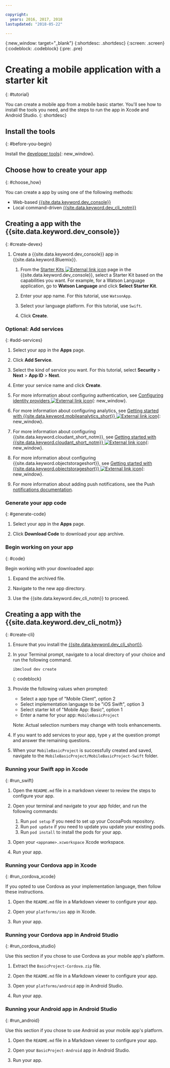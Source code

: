 ```yaml
---

copyright:
  years: 2016, 2017, 2018
lastupdated: "2018-05-22"

---
```


{:new_window: target="_blank"}
{:shortdesc: .shortdesc}
{:screen: .screen}
{:codeblock: .codeblock}
{:pre: .pre}

# Creating a mobile application with a starter kit
{: #tutorial}

You can create a mobile app from a mobile basic starter. You'll see how to install the tools you need, and the steps to run the app in Xcode and Android Studio.
{: shortdesc}

## Install the tools
{: #before-you-begin}

Install the [developer tools](/docs/cli/idt/index.html#create){: new_window}.

## Choose how to create your app
{: #choose_how}

You can create a app by using one of the following methods:
- Web-based [{{site.data.keyword.dev_console}}](#create-devex)
- Local command-driven [{{site.data.keyword.dev_cli_notm}}](#create-cli)

## Creating a app with the {{site.data.keyword.dev_console}}
{: #create-devex}

1. Create a {{site.data.keyword.dev_console}} app in {{site.data.keyword.Bluemix}}.

    1. From the [Starter Kits ![External link icon](../../icons/launch-glyph.svg "External link icon")](https://console.ng.bluemix.net/developer/appservice/starter-kits/) page in the {{site.data.keyword.dev_console}}, select a Starter Kit based on the capabilities you want. For example, for a Watson Language application, go to **Watson Language** and click **Select Starter Kit**.

    2. Enter your app name. For this tutorial, use `WatsonApp`.   

    3. Select your language platform. For this tutorial, use `Swift`.

    4. Click **Create**.

### Optional: Add services
{: #add-services}

1. Select your app in the **Apps** page.

2. Click **Add Service**.

3. Select the kind of service you want. For this tutorial, select **Security** > **Next** > **App ID** > **Next**.

4. Enter your service name and click **Create**.

5. For more information about configuring authentication, see [Configuring identity providers ![External link icon](../../icons/launch-glyph.svg "External link icon")](/docs/services/appid/identity-providers.html){: new_window}.

6. For more information about configuring analytics, see [Getting started with {{site.data.keyword.mobileanalytics_short}} ![External link icon](../../icons/launch-glyph.svg "External link icon")](/docs/services/mobileanalytics/index.html){: new_window}.

7. For more information about configuring {{site.data.keyword.cloudant_short_notm}}, see [Getting started with {{site.data.keyword.cloudant_short_notm}} ![External link icon](../../icons/launch-glyph.svg "External link icon")](/docs/services/Cloudant/index.html){: new_window}.

8. For more information about configuring {{site.data.keyword.objectstorageshort}}, see [Getting started with {{site.data.keyword.objectstorageshort}} ![External link icon](../../icons/launch-glyph.svg "External link icon")](/docs/services/ObjectStorage/index.html){: new_window}.

9. For more information about adding push notifications, see the Push [notifications documentation](/docs/services/mobilepush/c_overview_push.html#overview-push).

### Generate your app code
{: #generate-code}

1. Select your app in the **Apps** page.

2. Click **Download Code** to download your app archive.

### Begin working on your app
{: #code}

Begin working with your downloaded app:

1. Expand the archived file.

2. Navigate to the new app directory.

3. Use the {{site.data.keyword.dev_cli_notm}} to proceed.


## Creating a app with the {{site.data.keyword.dev_cli_notm}}
{: #create-cli}

1. Ensure that you install the [{{site.data.keyword.dev_cli_short}}](/docs/cli/idt/index.html).

2. In your Terminal prompt, navigate to a local directory of your choice and run the following command.

	```
	ibmcloud dev create
	```
	{: codeblock}

3. Provide the following values when prompted:

	* Select a app type of "Mobile Client", option 2
	* Select implementation language to be "iOS Swift", option 3
	* Select starter kit of "Mobile App: Basic", option 1
	* Enter a name for your app: `MobileBasicProject`

    Note: Actual selection numbers may change with tools enhancements.

4. If you want to add services to your app, type `y` at the question prompt and answer the remaining questions.

5. When your `MobileBasicProject` is successfully created and saved, navigate to the `MobileBasicProject/MobileBasicProject-Swift` folder.

### Running your Swift app in Xcode
{: #run_swift}

1. Open the `README.md` file in a markdown viewer to review the steps to configure your app.

2. Open your terminal and navigate to your app folder, and run the following commands:
    1. Run `pod setup` if you need to set up your CocoaPods repository.
    2. Run `pod update` if you need to update you update your existing pods.
    3. Run `pod install` to install the pods for your app.

3. Open your `<appname>.xcworkspace` Xcode workspace.

4. Run your app.

### Running your Cordova app in Xcode
{: #run_cordova_xcode}

If you opted to use Cordova as your implementation language, then follow these instructions.

1. Open the `README.md` file in a Markdown viewer to configure your app.

2. Open your `platforms/ios` app in Xcode.

3. Run your app.

### Running your Cordova app in Android Studio
{: #run_cordova_studio}

Use this section if you chose to use Cordova as your mobile app's platform.

1. Extract the `BasicProject-Cordova.zip` file.

2. Open the `README.md` file in a Markdown viewer to configure your app.

3. Open your `platforms/android` app in Android Studio.

4. Run your app.

### Running your Android app in Android Studio
{: #run_android}

Use this section if you chose to use Android as your mobile app's platform.

1. Open the `README.md` file in a Markdown viewer to configure your app.

2. Open your `BasicProject-Android` app in Android Studio.

3. Run your app.
